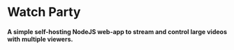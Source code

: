 # Watch Party
#### A simple self-hosting NodeJS web-app to stream and control large videos with multiple viewers.  
